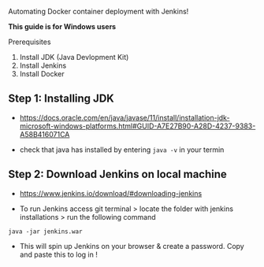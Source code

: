 Automating Docker container deployment with Jenkins!

**This guide is for Windows users**

Prerequisites

1. Install JDK (Java Devlopment Kit)
2. Install Jenkins
3. Install Docker 

## Step 1: Installing JDK
- https://docs.oracle.com/en/java/javase/11/install/installation-jdk-microsoft-windows-platforms.html#GUID-A7E27B90-A28D-4237-9383-A58B416071CA

- check that java has installed by entering 
`java -v` in your termin

## Step 2: Download Jenkins on local machine
- https://www.jenkins.io/download/#downloading-jenkins

- To run Jenkins access git terminal > locate the folder with jenkins installations > run the following command

`java -jar jenkins.war`

- This will spin up Jenkins on your browser & create a password. Copy and paste this to log in !




